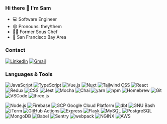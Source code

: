 ### Hi there 👋 I'm Sam

- 💻 Software Engineer
- 😄 Pronouns: they/them
- 👨‍🍳 Former Sous Chef
- 📍 San Francisco Bay Area

### Contact
[![LinkedIn](https://img.shields.io/badge/sbarkerdudley%20-%230077B5.svg?&style=flat-square&logo=linkedin&logoColor=white&link=https://www.linkedin.com/in/sbarkerdudley/)](https://www.linkedin.com/in/sbarkerdudley/)
[![Gmail](https://img.shields.io/badge/sbarkerdudley%20-%23D14836.svg?&style=flat-square&logo=gmail&logoColor=white&link=mailto:sbarkerdudley@gmail.com)](mailto:sbarkerdudley@gmail.com)


### Languages & Tools
![JavaScript](https://img.shields.io/badge/JavaScript%20-%23323330.svg?&style=flat-square&logo=javascript&logoColor=%23F7DF1E)
![TypeScript](https://img.shields.io/badge/TypeScript-007ACC?style=flat-square&logo=typescript&logoColor=white)
![Vue.js](https://img.shields.io/badge/Vue.js-35495E?style=flat-square&logo=vuedotjs&logoColor=4FC08D)
![Nuxt](https://img.shields.io/badge/Nuxt.js-00C58E?style=flat-square&logo=nuxtdotjs&logoColor=white)
![Tailwind CSS](https://img.shields.io/badge/Tailwind_CSS-38B2AC?style=flat-square&logo=tailwind-css&logoColor=white)
![React](https://img.shields.io/badge/React%20-%2320232a.svg?&style=flat-square&logo=react&logoColor=%2361DAFB)
![Redux](https://img.shields.io/badge/Redux-593D88?style=flat-square&logo=redux&logoColor=white)
![CSS](https://img.shields.io/badge/CSS%20-%231572B6.svg?&style=flat-square&logo=css3&logoColor=white)
![Jest](https://img.shields.io/badge/Jest%20-%23C21325.svg?&style=flat-square&logo=Jest&logoColor=white)
![Mocha](https://img.shields.io/badge/Mocha-8D6748?style=flat-square&logo=Mocha&logoColor=white)
![Chai](https://img.shields.io/badge/chai-A30701?style=flat-square&logo=chai&logoColor=white)
![yarn](https://img.shields.io/badge/Yarn-2C8EBB?style=flat-square&logo=yarn&logoColor=white)
![npm](https://img.shields.io/badge/npm-CB3837?style=flat-square&logo=npm&logoColor=white)
![Homebrew](https://img.shields.io/badge/Homebrew-2e2a24?style=flat-square&logo=homebrew&logoColor=white)
![Git](https://img.shields.io/badge/Git%20-%23F05033.svg?&style=flat-square&logo=git&logoColor=white)
![VSCode](https://img.shields.io/badge/VS%20Code%20-%23007ACC.svg?&style=flat-square&logo=visual-studio-code&logoColor=white)
![three.js](https://img.shields.io/badge/ThreeJs-black?style=flat-square&logo=three.js&logoColor=white)


![Node.js](https://img.shields.io/badge/Node.js%20-%2343853D.svg?&style=flat-square&logo=node.js&logoColor=white)
![Firebase](https://img.shields.io/badge/firebase-ffca28?style=flat-square&logo=firebase&logoColor=orange)
![GCP Google Cloud Platform](https://img.shields.io/badge/Google_Cloud-4285F4?style=flat-square&logo=google-cloud&logoColor=white)
![dbt](https://img.shields.io/badge/dbt-FF694B?style=flat-square&logo=dbt&logoColor=white)
![GNU Bash](https://img.shields.io/badge/GNU%20Bash-4EAA25?style=flat-square&logo=GNU%20Bash&logoColor=white)
![iTerm](https://img.shields.io/badge/iTerm-000000?style=flat-square&logo=iterm2&logoColor=white)
![GitHub Actions](https://img.shields.io/badge/GitHub_Actions-2088FF?style=flat-square&logo=github-actions&logoColor=white)
![Express](https://img.shields.io/badge/Express%20-%23404d59.svg?&style=flat-square)
![Flask](https://img.shields.io/badge/Flask-000000?style=flat-square&logo=flask&logoColor=white)
![MySQL](https://img.shields.io/badge/MySQL-%2300f.svg?&style=flat-square&logo=mysql&logoColor=white)
![PostgreSQL](https://img.shields.io/badge/PostgreSQL-%23316192.svg?&style=flat-square&logo=postgresql&logoColor=white)
![MongoDB](https://img.shields.io/badge/MongoDB-%234ea94b.svg?&style=flat-square&logo=mongodb&logoColor=white)
![Babel](https://img.shields.io/badge/Babel-F9DC3E?style=flat-square&logo=babel&logoColor=white)
![Sentry](https://img.shields.io/badge/Sentry-black?style=flat-square&logo=Sentry&logoColor=#362D59)
![webpack](https://img.shields.io/badge/webpack%20-%238DD6F9.svg?&style=flat-square&logo=webpack&logoColor=black)
![NGINX](https://img.shields.io/badge/NGINX-009639?style=flat-square&logo=nginx&logoColor=white)
![AWS](https://img.shields.io/badge/Amazon_AWS-FF9900?style=flat-square&logo=amazonaws&logoColor=white)
